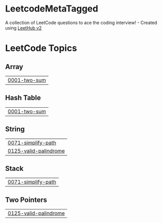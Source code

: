 # LeetcodeMetaTagged
A collection of LeetCode questions to ace the coding interview! - Created using [LeetHub v2](https://github.com/arunbhardwaj/LeetHub-2.0)

<!---LeetCode Topics Start-->
# LeetCode Topics
## Array
|  |
| ------- |
| [0001-two-sum](https://github.com/kavyavuribindi/LeetcodeMetaTagged/tree/master/0001-two-sum) |
## Hash Table
|  |
| ------- |
| [0001-two-sum](https://github.com/kavyavuribindi/LeetcodeMetaTagged/tree/master/0001-two-sum) |
## String
|  |
| ------- |
| [0071-simplify-path](https://github.com/kavyavuribindi/LeetcodeMetaTagged/tree/master/0071-simplify-path) |
| [0125-valid-palindrome](https://github.com/kavyavuribindi/LeetcodeMetaTagged/tree/master/0125-valid-palindrome) |
## Stack
|  |
| ------- |
| [0071-simplify-path](https://github.com/kavyavuribindi/LeetcodeMetaTagged/tree/master/0071-simplify-path) |
## Two Pointers
|  |
| ------- |
| [0125-valid-palindrome](https://github.com/kavyavuribindi/LeetcodeMetaTagged/tree/master/0125-valid-palindrome) |
<!---LeetCode Topics End-->
